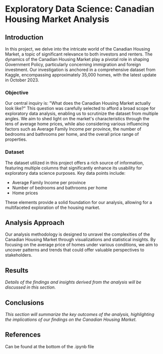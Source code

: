 # Exploratory Data Science: Canadian Housing Market Analysis

## Introduction

In this project, we delve into the intricate world of the Canadian Housing Market, a topic of significant relevance to both investors and renters. The dynamics of the Canadian Housing Market play a pivotal role in shaping Government Policy, particularly concerning immigration and foreign investment. Our investigation is anchored in a comprehensive dataset from Kaggle, encompassing approximately 35,000 homes, with the latest update in October 2023.

### Objective

Our central inquiry is: "What does the Canadian Housing Market actually look like?" This question was carefully selected to afford a broad scope for exploratory data analysis, enabling us to scrutinize the dataset from multiple angles. We aim to shed light on the market's characteristics through the lens of average home prices, while also considering various influencing factors such as Average Family Income per province, the number of bedrooms and bathrooms per home, and the overall price range of properties.

### Dataset

The dataset utilized in this project offers a rich source of information, featuring multiple columns that significantly enhance its usability for exploratory data science purposes. Key data points include:
- Average Family Income per province
- Number of bedrooms and bathrooms per home
- Home prices

These elements provide a solid foundation for our analysis, allowing for a multifaceted exploration of the housing market.

## Analysis Approach

Our analysis methodology is designed to unravel the complexities of the Canadian Housing Market through visualizations and statistical insights. By focusing on the average price of homes under various conditions, we aim to uncover patterns and trends that could offer valuable perspectives to stakeholders.

## Results

*Details of the findings and insights derived from the analysis will be discussed in this section.*

## Conclusions

*This section will summarize the key outcomes of the analysis, highlighting the implications of our findings on the Canadian Housing Market.*

## References

Can be found at the bottom of the .ipynb file
